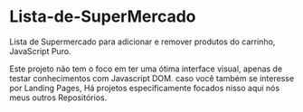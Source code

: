 # Lista-de-SuperMercado
Lista de Supermercado para adicionar e remover produtos do carrinho, JavaScript Puro.

Este projeto não tem o foco em ter uma ótima interface visual, apenas de testar conhecimentos com Javascript DOM.
caso você também se interesse por Landing Pages, Há projetos especificamente focados nisso aqui nós meus outros Repositórios.
